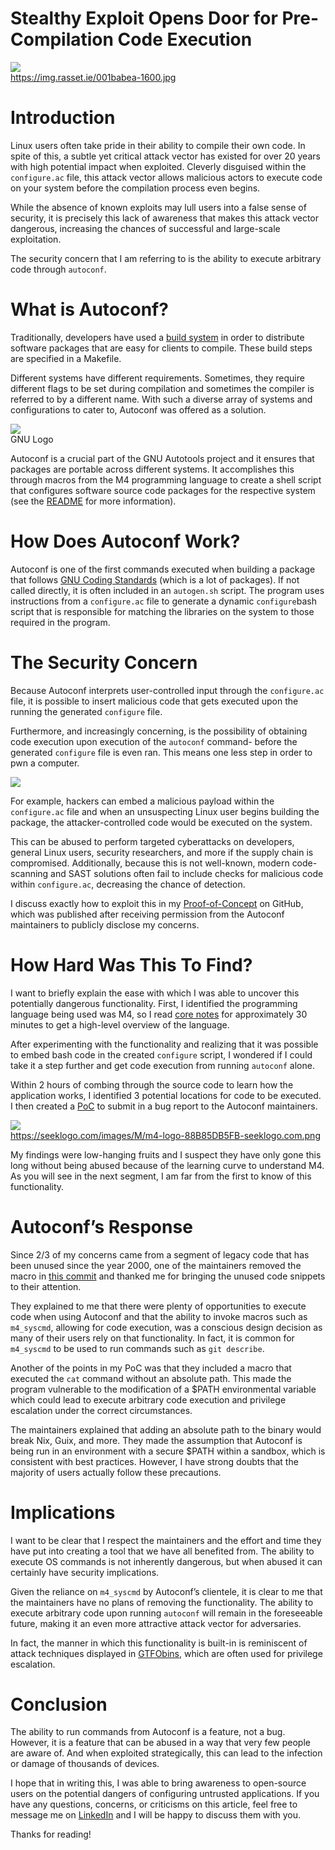 Stealthy Exploit Opens Door for Pre-Compilation Code Execution
==============================================================

<img class="graf-image" data-height="394" data-image-id="0*XwuUEqGz-1xT_v_j.jpg" data-is-featured="true" data-width="700" src="https://cdn-images-1.medium.com/max/800/0*XwuUEqGz-1xT_v_j.jpg"/>

<figcaption class="imageCaption"><a class="markup--anchor markup--figure-anchor" data-href="https://img.rasset.ie/001babea-1600.jpg" href="https://img.rasset.ie/001babea-1600.jpg" rel="noopener ugc nofollow noopener noopener" target="_blank">https://img.rasset.ie/001babea-1600.jpg</a></figcaption>

Introduction
============

Linux users often take pride in their ability to compile their own code. In spite of this, a subtle yet critical attack vector has existed for over 20 years with high potential impact when exploited. Cleverly disguised within the `configure.ac` file, this attack vector allows malicious actors to execute code on your system before the compilation process even begins.

While the absence of known exploits may lull users into a false sense of security, it is precisely this lack of awareness that makes this attack vector dangerous, increasing the chances of successful and large-scale exploitation.

The security concern that I am referring to is the ability to execute arbitrary code through `autoconf`.

What is Autoconf?
=================

Traditionally, developers have used a [build system](https://www.gnu.org/software/automake/manual/html_node/GNU-Build-System.html) in order to distribute software packages that are easy for clients to compile. These build steps are specified in a Makefile.

Different systems have different requirements. Sometimes, they require different flags to be set during compilation and sometimes the compiler is referred to by a different name. With such a diverse array of systems and configurations to cater to, Autoconf was offered as a solution.

<img class="graf-image" data-height="240" data-image-id="0*WhDuZ1uRN5oHHeR9" data-width="240" src="https://cdn-images-1.medium.com/max/800/0*WhDuZ1uRN5oHHeR9"/>

<figcaption class="imageCaption">GNU Logo</figcaption>

Autoconf is a crucial part of the GNU Autotools project and it ensures that packages are portable across different systems. It accomplishes this through macros from the M4 programming language to create a shell script that configures software source code packages for the respective system (see the [README](https://github.com/autotools-mirror/autoconf) for more information).

How Does Autoconf Work?
=======================

Autoconf is one of the first commands executed when building a package that follows [GNU Coding Standards](https://www.gnu.org/prep/standards/standards.html) (which is a lot of packages). If not called directly, it is often included in an `autogen.sh` script. The program uses instructions from a `configure.ac` file to generate a dynamic `configure`bash script that is responsible for matching the libraries on the system to those required in the program.

The Security Concern
====================

Because Autoconf interprets user-controlled input through the `configure.ac` file, it is possible to insert malicious code that gets executed upon the running the generated `configure` file.

Furthermore, and increasingly concerning, is the possibility of obtaining code execution upon execution of the `autoconf` command- before the generated `configure` file is even ran. This means one less step in order to pwn a computer.

<img class="graf-image" data-height="324" data-image-id="0*Hgtdvi95rRshZbBM.png" data-width="700" src="https://cdn-images-1.medium.com/max/800/0*Hgtdvi95rRshZbBM.png"/>

For example, hackers can embed a malicious payload within the `configure.ac` file and when an unsuspecting Linux user begins building the package, the attacker-controlled code would be executed on the system.

This can be abused to perform targeted cyberattacks on developers, general Linux users, security researchers, and more if the supply chain is compromised. Additionally, because this is not well-known, modern code-scanning and SAST solutions often fail to include checks for malicious code within `configure.ac`, decreasing the chance of detection.

I discuss exactly how to exploit this in my [Proof-of-Concept](https://github.com/ally-petitt/autoconf-code-execution) on GitHub, which was published after receiving permission from the Autoconf maintainers to publicly disclose my concerns.

How Hard Was This To Find?
==========================

I want to briefly explain the ease with which I was able to uncover this potentially dangerous functionality. First, I identified the programming language being used was M4, so I read [core notes](https://mbreen.com/m4.html) for approximately 30 minutes to get a high-level overview of the language.

After experimenting with the functionality and realizing that it was possible to embed bash code in the created `configure` script, I wondered if I could take it a step further and get code execution from running `autoconf` alone.

Within 2 hours of combing through the source code to learn how the application works, I identified 3 potential locations for code to be executed. I then created a [PoC](https://github.com/ally-petitt/autoconf-code-execution) to submit in a bug report to the Autoconf maintainers.

<img class="graf-image" data-height="113" data-image-id="0*H4i_I34WTV0KbZE5" data-width="300" src="https://cdn-images-1.medium.com/max/800/0*H4i_I34WTV0KbZE5"/>

<figcaption class="imageCaption"><a class="markup--anchor markup--figure-anchor" data-href="https://seeklogo.com/images/M/m4-logo-88B85DB5FB-seeklogo.com.png" href="https://seeklogo.com/images/M/m4-logo-88B85DB5FB-seeklogo.com.png" rel="noopener ugc nofollow noopener noopener" target="_blank">https://seeklogo.com/images/M/m4-logo-88B85DB5FB-seeklogo.com.png</a></figcaption>

My findings were low-hanging fruits and I suspect they have only gone this long without being abused because of the learning curve to understand M4. As you will see in the next segment, I am far from the first to know of this functionality.

Autoconf’s Response
===================

Since 2/3 of my concerns came from a segment of legacy code that has been unused since the year 2000, one of the maintainers removed the macro in [this commit](https://git.savannah.gnu.org/cgit/autoconf.git/commit/?id=11d8824daada20055c855f46ad7c45237c1ff455) and thanked me for bringing the unused code snippets to their attention.

They explained to me that there were plenty of opportunities to execute code when using Autoconf and that the ability to invoke macros such as `m4_syscmd`, allowing for code execution, was a conscious design decision as many of their users rely on that functionality. In fact, it is common for `m4_syscmd` to be used to run commands such as `git describe`.

Another of the points in my PoC was that they included a macro that executed the `cat` command without an absolute path. This made the program vulnerable to the modification of a $PATH environmental variable which could lead to execute arbitrary code execution and privilege escalation under the correct circumstances.

The maintainers explained that adding an absolute path to the binary would break Nix, Guix, and more. They made the assumption that Autoconf is being run in an environment with a secure $PATH within a sandbox, which is consistent with best practices. However, I have strong doubts that the majority of users actually follow these precautions.

Implications
============

I want to be clear that I respect the maintainers and the effort and time they have put into creating a tool that we have all benefited from. The ability to execute OS commands is not inherently dangerous, but when abused it can certainly have security implications.

Given the reliance on `m4_syscmd` by Autoconf’s clientele, it is clear to me that the maintainers have no plans of removing the functionality. The ability to execute arbitrary code upon running `autoconf` will remain in the foreseeable future, making it an even more attractive attack vector for adversaries.

In fact, the manner in which this functionality is built-in is reminiscent of attack techniques displayed in [GTFObins](https://gtfobins.github.io/), which are often used for privilege escalation.

Conclusion
==========

The ability to run commands from Autoconf is a feature, not a bug. However, it is a feature that can be abused in a way that very few people are aware of. And when exploited strategically, this can lead to the infection or damage of thousands of devices.

I hope that in writing this, I was able to bring awareness to open-source users on the potential dangers of configuring untrusted applications. If you have any questions, concerns, or criticisms on this article, feel free to message me on [LinkedIn](https://www.linkedin.com/in/ally-petitt/) and I will be happy to discuss them with you.

Thanks for reading!